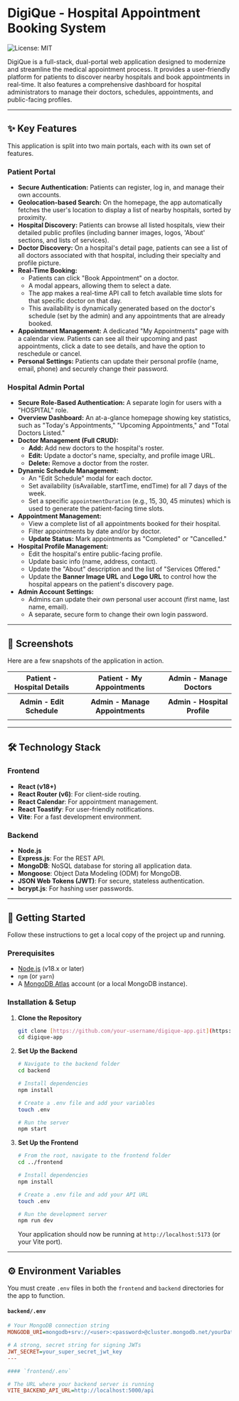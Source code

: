 # DigiQue - Hospital Appointment Booking System

![License: MIT](https://img.shields.io/badge/License-MIT-blue.svg)

DigiQue is a full-stack, dual-portal web application designed to modernize and streamline the medical appointment process. It provides a user-friendly platform for patients to discover nearby hospitals and book appointments in real-time. It also features a comprehensive dashboard for hospital administrators to manage their doctors, schedules, appointments, and public-facing profiles.

---

## ✨ Key Features

This application is split into two main portals, each with its own set of features.

### Patient Portal

* **Secure Authentication:** Patients can register, log in, and manage their own accounts.
* **Geolocation-based Search:** On the homepage, the app automatically fetches the user's location to display a list of nearby hospitals, sorted by proximity.
* **Hospital Discovery:** Patients can browse all listed hospitals, view their detailed public profiles (including banner images, logos, 'About' sections, and lists of services).
* **Doctor Discovery:** On a hospital's detail page, patients can see a list of all doctors associated with that hospital, including their specialty and profile picture.
* **Real-Time Booking:**
    * Patients can click "Book Appointment" on a doctor.
    * A modal appears, allowing them to select a date.
    * The app makes a real-time API call to fetch available time slots for that specific doctor on that day.
    * This availability is dynamically generated based on the doctor's schedule (set by the admin) and any appointments that are already booked.
* **Appointment Management:** A dedicated "My Appointments" page with a calendar view. Patients can see all their upcoming and past appointments, click a date to see details, and have the option to reschedule or cancel.
* **Personal Settings:** Patients can update their personal profile (name, email, phone) and securely change their password.

### Hospital Admin Portal

* **Secure Role-Based Authentication:** A separate login for users with a "HOSPITAL" role.
* **Overview Dashboard:** An at-a-glance homepage showing key statistics, such as "Today's Appointments," "Upcoming Appointments," and "Total Doctors Listed."
* **Doctor Management (Full CRUD):**
    * **Add:** Add new doctors to the hospital's roster.
    * **Edit:** Update a doctor's name, specialty, and profile image URL.
    * **Delete:** Remove a doctor from the roster.
* **Dynamic Schedule Management:**
    * An "Edit Schedule" modal for each doctor.
    * Set availability (isAvailable, startTime, endTime) for all 7 days of the week.
    * Set a specific `appointmentDuration` (e.g., 15, 30, 45 minutes) which is used to generate the patient-facing time slots.
* **Appointment Management:**
    * View a complete list of all appointments booked for their hospital.
    * Filter appointments by date and/or by doctor.
    * **Update Status:** Mark appointments as "Completed" or "Cancelled."
* **Hospital Profile Management:**
    * Edit the hospital's entire public-facing profile.
    * Update basic info (name, address, contact).
    * Update the "About" description and the list of "Services Offered."
    * Update the **Banner Image URL** and **Logo URL** to control how the hospital appears on the patient's discovery page.
* **Admin Account Settings:**
    * Admins can update their *own* personal user account (first name, last name, email).
    * A separate, secure form to change their own login password.

---

## 📸 Screenshots

Here are a few snapshots of the application in action.

| Patient - Hospital Details | Patient - My Appointments | Admin - Manage Doctors |
| :---: | :---: | :---: |
|  |  |  |
| **Admin - Edit Schedule** | **Admin - Manage Appointments** | **Admin - Hospital Profile** |
|  |  |  |

---

## 🛠️ Technology Stack

### Frontend
* **React (v18+)**
* **React Router (v6)**: For client-side routing.
* **React Calendar**: For appointment management.
* **React Toastify**: For user-friendly notifications.
* **Vite**: For a fast development environment.

### Backend
* **Node.js**
* **Express.js**: For the REST API.
* **MongoDB**: NoSQL database for storing all application data.
* **Mongoose**: Object Data Modeling (ODM) for MongoDB.
* **JSON Web Tokens (JWT)**: For secure, stateless authentication.
* **bcrypt.js**: For hashing user passwords.

---

## 🚀 Getting Started

Follow these instructions to get a local copy of the project up and running.

### Prerequisites

* [Node.js](https://nodejs.org/) (v18.x or later)
* `npm` (or `yarn`)
* A [MongoDB Atlas](https://www.mongodb.com/cloud/atlas) account (or a local MongoDB instance).

### Installation & Setup

1.  **Clone the Repository**
    ```bash
    git clone [https://github.com/your-username/digique-app.git](https://github.com/your-username/digique-app.git)
    cd digique-app
    ```

2.  **Set Up the Backend**
    ```bash
    # Navigate to the backend folder
    cd backend

    # Install dependencies
    npm install

    # Create a .env file and add your variables
    touch .env

    # Run the server
    npm start
    ```

3.  **Set Up the Frontend**
    ```bash
    # From the root, navigate to the frontend folder
    cd ../frontend

    # Install dependencies
    npm install

    # Create a .env file and add your API URL
    touch .env

    # Run the development server
    npm run dev
    ```
    Your application should now be running at `http://localhost:5173` (or your Vite port).

---

## ⚙️ Environment Variables

You must create `.env` files in both the `frontend` and `backend` directories for the app to function.

#### `backend/.env`
```ini
# Your MongoDB connection string
MONGODB_URI=mongodb+srv://<user>:<password>@cluster.mongodb.net/yourDatabaseName

# A strong, secret string for signing JWTs
JWT_SECRET=your_super_secret_jwt_key
---

#### `frontend/.env`

# The URL where your backend server is running
VITE_BACKEND_API_URL=http://localhost:5000/api
